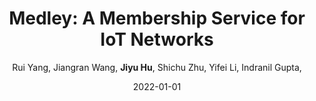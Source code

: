 ---
title: "Medley: A Membership Service for IoT Networks"
collection: publications
author:  "Rui Yang,  Jiangran Wang,  **Jiyu Hu**,  Shichu Zhu,  Yifei Li,  Indranil Gupta," 
link: https://ieeexplore.ieee.org/stamp/stamp.jsp?tp=&arnumber=9849847
date: 2022-01-01
venue: 'IEEE Transactions on Network and Service Management'
citation: ' Rui Yang,  Jiangran Wang,  Jiyu Hu,  Shichu Zhu,  Yifei Li,  Indranil Gupta, &quot;Medley: A Membership Service for IoT Networks.&quot; IEEE Transactions on Network and Service Management, 2022.'
---